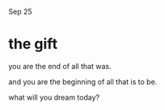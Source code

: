 Sep 25
# the gift



you are the end of all that was.

and you are the beginning of all that is to be.

what will you dream today?